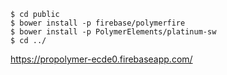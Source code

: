 ```angular2html
$ cd public
$ bower install -p firebase/polymerfire
$ bower install -p PolymerElements/platinum-sw
$ cd ../
```

https://propolymer-ecde0.firebaseapp.com/